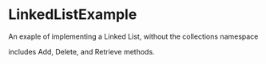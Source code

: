 LinkedListExample
=================

An exaple of implementing a Linked List, without the collections namespace

includes Add, Delete, and Retrieve methods.

